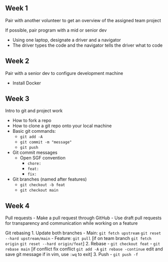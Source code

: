 ## Week 1

Pair with another volunteer to get an overview of the assigned team project

If possible, pair program with a mid or senior dev

-   Using one laptop, designate a driver and a navigator
-   The driver types the code and the navigator tells the driver what to code

## Week 2

Pair with a senior dev to configure development machine

-   Install Docker

## Week 3

Intro to git and project work

-   How to fork a repo
-   How to clone a git repo onto your local machine
-   Basic git commands:
    -   `git add -A`
    -   `git commit -m "message"`
    -   `git push`
-   Git commit messages
    -   Open SGF convention
        -   `chore: `
        -   `feat: `
        -   `fix: `
-   Git branches (named after features)
    -   `git checkout -b feat`
    -   `git checkout main`

## Week 4

Pull requests - Make a pull request through GitHub - Use draft pull requests for
transparency and communication while working on a feature

Git rebasing 1. Update both branches - Main: `git fetch upstream`
`git reset --hard upstream/main` - Feature: `git pull` [if on team branch `git
fetch origin` `git reset --hard origin/feat`] 2. Rebase - `git checkout feat` -
`git rebase main` [if conflict fix conflict `git add -A` `git rebase -continue`
edit and save git message if in vim, use `:wq` to exit] 3. Push - `git push -f`
